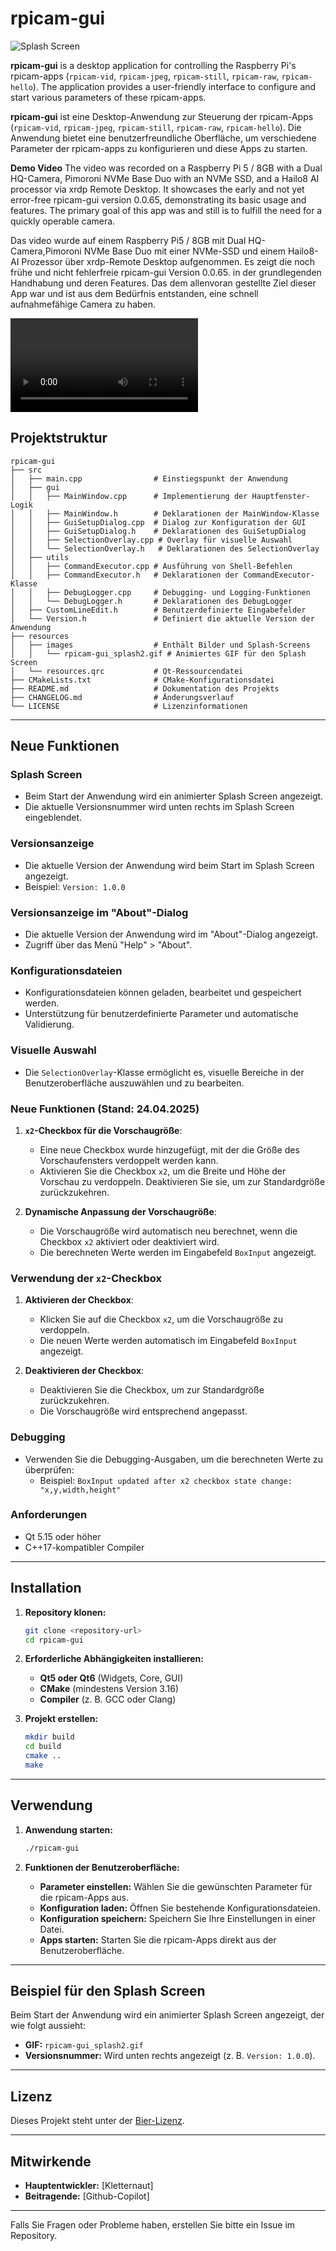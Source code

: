 # rpicam-gui

![Splash Screen](resources/images/rpicam-gui_splash2.gif)

**rpicam-gui** is a desktop application for controlling the Raspberry Pi's rpicam-apps (`rpicam-vid`, `rpicam-jpeg`, `rpicam-still`, `rpicam-raw`, `rpicam-hello`). The application provides a user-friendly interface to configure and start various parameters of these rpicam-apps.

**rpicam-gui** ist eine Desktop-Anwendung zur Steuerung der rpicam-Apps (`rpicam-vid`, `rpicam-jpeg`, `rpicam-still`, `rpicam-raw`, `rpicam-hello`). Die Anwendung bietet eine benutzerfreundliche Oberfläche, um verschiedene Parameter der rpicam-apps zu konfigurieren und diese Apps zu starten.


**Demo Video**
The video was recorded on a Raspberry Pi 5 / 8GB with a Dual HQ-Camera, Pimoroni NVMe Base Duo with an NVMe SSD, and a Hailo8 AI processor via xrdp Remote Desktop. It showcases the early and not yet error-free rpicam-gui version 0.0.65, demonstrating its basic usage and features. The primary goal of this app was and still is to fulfill the need for a quickly operable camera.

Das video wurde auf einem Raspberry Pi5 / 8GB mit Dual HQ-Camera,Pimoroni NVMe Base Duo mit einer NVMe-SSD und einem Hailo8-AI Prozessor über xrdp-Remote Desktop aufgenommen. Es zeigt die noch frühe und nicht fehlerfreie rpicam-gui Version 0.0.65. in der grundlegenden Handhabung und deren Features. Das dem allenvoran gestellte Ziel dieser App war und ist aus dem Bedürfnis entstanden, eine schnell aufnahmefähige Camera zu haben.

![Splash Screen](resources/videos/rpicam-gui.mp4)

## **Projektstruktur**

```
rpicam-gui
├── src
│   ├── main.cpp                # Einstiegspunkt der Anwendung
│   ├── gui
│   │   ├── MainWindow.cpp      # Implementierung der Hauptfenster-Logik
│   │   ├── MainWindow.h        # Deklarationen der MainWindow-Klasse
│   │   ├── GuiSetupDialog.cpp  # Dialog zur Konfiguration der GUI
│   │   ├── GuiSetupDialog.h    # Deklarationen des GuiSetupDialog
│   │   ├── SelectionOverlay.cpp # Overlay für visuelle Auswahl
│   │   └── SelectionOverlay.h   # Deklarationen des SelectionOverlay
│   ├── utils
│   │   ├── CommandExecutor.cpp # Ausführung von Shell-Befehlen
│   │   ├── CommandExecutor.h   # Deklarationen der CommandExecutor-Klasse
│   │   ├── DebugLogger.cpp     # Debugging- und Logging-Funktionen
│   │   └── DebugLogger.h       # Deklarationen des DebugLogger
│   ├── CustomLineEdit.h        # Benutzerdefinierte Eingabefelder
│   └── Version.h               # Definiert die aktuelle Version der Anwendung
├── resources
│   ├── images                  # Enthält Bilder und Splash-Screens
│   │   └── rpicam-gui_splash2.gif # Animiertes GIF für den Splash Screen
│   └── resources.qrc           # Qt-Ressourcendatei
├── CMakeLists.txt              # CMake-Konfigurationsdatei
├── README.md                   # Dokumentation des Projekts
├── CHANGELOG.md                # Änderungsverlauf
└── LICENSE                     # Lizenzinformationen
```

---

## **Neue Funktionen**

### **Splash Screen**
- Beim Start der Anwendung wird ein animierter Splash Screen angezeigt.
- Die aktuelle Versionsnummer wird unten rechts im Splash Screen eingeblendet.

### **Versionsanzeige**
- Die aktuelle Version der Anwendung wird beim Start im Splash Screen angezeigt.
- Beispiel: `Version: 1.0.0`

### **Versionsanzeige im "About"-Dialog**
- Die aktuelle Version der Anwendung wird im "About"-Dialog angezeigt.
- Zugriff über das Menü "Help" > "About".

### **Konfigurationsdateien**
- Konfigurationsdateien können geladen, bearbeitet und gespeichert werden.
- Unterstützung für benutzerdefinierte Parameter und automatische Validierung.

### **Visuelle Auswahl**
- Die `SelectionOverlay`-Klasse ermöglicht es, visuelle Bereiche in der Benutzeroberfläche auszuwählen und zu bearbeiten.

### Neue Funktionen (Stand: 24.04.2025)

1. **`x2`-Checkbox für die Vorschaugröße**:
   - Eine neue Checkbox wurde hinzugefügt, mit der die Größe des Vorschaufensters verdoppelt werden kann.
   - Aktivieren Sie die Checkbox `x2`, um die Breite und Höhe der Vorschau zu verdoppeln. Deaktivieren Sie sie, um zur Standardgröße zurückzukehren.

2. **Dynamische Anpassung der Vorschaugröße**:
   - Die Vorschaugröße wird automatisch neu berechnet, wenn die Checkbox `x2` aktiviert oder deaktiviert wird.
   - Die berechneten Werte werden im Eingabefeld `BoxInput` angezeigt.

### Verwendung der `x2`-Checkbox

1. **Aktivieren der Checkbox**:
   - Klicken Sie auf die Checkbox `x2`, um die Vorschaugröße zu verdoppeln.
   - Die neuen Werte werden automatisch im Eingabefeld `BoxInput` angezeigt.

2. **Deaktivieren der Checkbox**:
   - Deaktivieren Sie die Checkbox, um zur Standardgröße zurückzukehren.
   - Die Vorschaugröße wird entsprechend angepasst.

### Debugging

- Verwenden Sie die Debugging-Ausgaben, um die berechneten Werte zu überprüfen:
  - Beispiel: `BoxInput updated after x2 checkbox state change: "x,y,width,height"`

### Anforderungen

- Qt 5.15 oder höher
- C++17-kompatibler Compiler

---

## **Installation**

1. **Repository klonen:**
   ```bash
   git clone <repository-url>
   cd rpicam-gui
   ```

2. **Erforderliche Abhängigkeiten installieren:**
   - **Qt5 oder Qt6** (Widgets, Core, GUI)
   - **CMake** (mindestens Version 3.16)
   - **Compiler** (z. B. GCC oder Clang)

3. **Projekt erstellen:**
   ```bash
   mkdir build
   cd build
   cmake ..
   make
   ```

---

## **Verwendung**

1. **Anwendung starten:**
   ```bash
   ./rpicam-gui
   ```

2. **Funktionen der Benutzeroberfläche:**
   - **Parameter einstellen:** Wählen Sie die gewünschten Parameter für die rpicam-Apps aus.
   - **Konfiguration laden:** Öffnen Sie bestehende Konfigurationsdateien.
   - **Konfiguration speichern:** Speichern Sie Ihre Einstellungen in einer Datei.
   - **Apps starten:** Starten Sie die rpicam-Apps direkt aus der Benutzeroberfläche.

---

## **Beispiel für den Splash Screen**

Beim Start der Anwendung wird ein animierter Splash Screen angezeigt, der wie folgt aussieht:

- **GIF:** `rpicam-gui_splash2.gif`
- **Versionsnummer:** Wird unten rechts angezeigt (z. B. `Version: 1.0.0`).

---

## **Lizenz**

Dieses Projekt steht unter der [Bier-Lizenz](LICENSE).

---

## **Mitwirkende**

- **Hauptentwickler:** [Kletternaut]
- **Beitragende:** [Github-Copilot]

---

Falls Sie Fragen oder Probleme haben, erstellen Sie bitte ein Issue im Repository.
